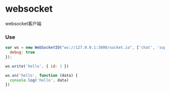 # websocket

websocket客户端

### Use
```js
var ws = new WebSocketIO("ws://127.0.0.1:3000/socket.io", ['chat', 'superchat'], {
  debug: true
});

ws.write('hello', { id: 1 })

ws.on('hello', function (data) {
  console.log('hello', data)
})
```